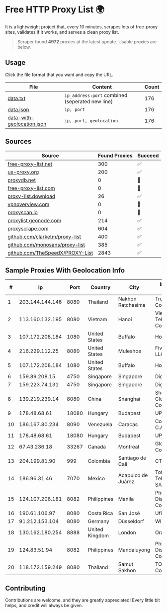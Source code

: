 
# Free HTTP Proxy List 🌍

It is a lightweight project that, every 10 minutes, scrapes lots of free-proxy sites, validates if it works, and serves a clean proxy list.


> Scraper found **4972** proxies at the latest update. Usable proxies are below.

## Usage

Click the file format that you want and copy the URL.


|File|Content|Count|
|----|-------|-----|
|[data.txt](https://raw.githubusercontent.com/themiralay/Proxy-List-World/master/data.txt)|`ip_address:port` combined (seperated new line)|176|
|[data.json](https://raw.githubusercontent.com/themiralay/Proxy-List-World/master/data.json)|`ip, port`|176|
|[data-with-geolocation.json](https://raw.githubusercontent.com/themiralay/Proxy-List-World/master/data-with-geolocation.json)|`ip, port, geolocation`|176|

## Sources

|Source|Found Proxies|Succeed|
|------|-------------|-------|
|[free-proxy-list.net](https://free-proxy-list.net)|300|✅|
|[us-proxy.org](https://www.us-proxy.org)|200|✅|
|[proxydb.net](http://proxydb.net)|0|🚫|
|[free-proxy-list.com](https://free-proxy-list.com/?page=&port=&type%5B%5D=http&type%5B%5D=https&up_time=0&search=Search)|0|🚫|
|[proxy-list.download](https://www.proxy-list.download/HTTP)|26|✅|
|[vpnoverview.com](https://vpnoverview.com/privacy/anonymous-browsing/free-proxy-servers)|0|🚫|
|[proxyscan.io](https://www.proxyscan.io)|0|🚫|
|[proxylist.geonode.com](https://proxylist.geonode.com/api/proxy-list?limit=300&page=1&sort_by=lastChecked&sort_type=desc&protocols=http,https)|214|✅|
|[proxyscrape.com](https://api.proxyscrape.com/v2/?request=displayproxies&protocol=http&timeout=10000&country=all&ssl=all&anonymity=all)|604|✅|
|[github.com/clarketm/proxy-list](https://raw.githubusercontent.com/clarketm/proxy-list/master/proxy-list-raw.txt)|400|✅|
|[github.com/monosans/proxy-list](https://raw.githubusercontent.com/monosans/proxy-list/main/proxies/http.txt)|385|✅|
|[github.com/TheSpeedX/PROXY-List](https://raw.githubusercontent.com/TheSpeedX/PROXY-List/master/http.txt)|2843|✅|


## Sample Proxies With Geolocation Info

|#|Ip|Port|Country|City|Internet Service Provider|
|-|--|----|-------|----|-------------------------|
|1|203.144.144.146|8080|Thailand|Nakhon Ratchasima|True Internet Corporation CO. Ltd.|
|2|113.160.132.195|8080|Vietnam|Hanoi|VietNam Post and Telecom Corporation|
|3|107.172.208.184|1080|United States|Buffalo|HostPapa|
|4|216.229.112.25|8080|United States|Muleshoe|Five Area Systems, LLC|
|5|107.172.208.184|1080|United States|Buffalo|HostPapa|
|6|159.89.208.15|4750|Singapore|Singapore|DigitalOcean, LLC|
|7|159.223.74.131|4750|Singapore|Singapore|DigitalOcean, LLC|
|8|139.219.239.14|8080|China|Shanghai|Shanghai Blue Cloud Technology Co., Ltd|
|9|178.48.68.61|18080|Hungary|Budapest|UPC|
|10|186.167.80.234|8090|Venezuela|Caracas|Corporacion Digitel C.A|
|11|178.48.68.61|18080|Hungary|Budapest|UPC|
|12|67.43.236.18|33267|Canada|Montreal|GloboTech Communications|
|13|204.199.81.90|999|Colombia|Santiago de Cali|CTL Colombia|
|14|186.96.31.46|7070|Mexico|Acapulco de Juárez|Total Play Telecomunicaciones SA De CV|
|15|124.107.206.181|8082|Philippines|Manila|Philippine Long Distance Telephone Co.|
|16|190.61.106.97|8080|Costa Rica|San José|Ufinet Costa Rica|
|17|91.212.153.104|8080|Germany|Düsseldorf|WIIT AG|
|18|130.162.180.254|8888|United Kingdom|London|Oracle Corporation|
|19|124.83.51.94|8082|Philippines|Mandaluyong|Philippine Long Distance Telephone Co.|
|20|118.172.159.249|8080|Thailand|Samut Sakhon|TOT Public Company Limited|



## Contributing

Contributions are welcome, and they are greatly appreciated! Every
little bit helps, and credit will always be given.


